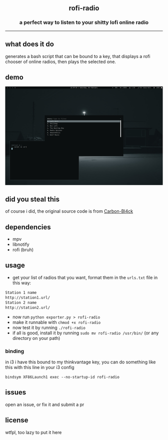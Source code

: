 ## <center>rofi-radio
### <center>a perfect way to listen to your shitty lofi online radio 
---
## what does it do
generates a bash script that can be bound to a key, that displays a rofi chooser of online radios, then plays the selected one.

## demo
![demo][demo_img]

## did you steal this
of course i did, the original source code is from
[Carbon-Bl4ck][original_repo]

## dependencies
- mpv
- libnotify
- rofi (bruh)

## usage
- get your list of radios that you want, format them in the `urls.txt` file in this way:
```
Station 1 name
http://station1.url/
Station 2 name
http://station2.url/
```

- now run `python exporter.py > rofi-radio`
- make it runnable with `chmod +x rofi-radio`
- now test it by running `./rofi-radio`
- if all is good, install it by running `sudo mv rofi-radio /usr/bin/` (or any directory on your path)

### binding
in i3 i have this bound to my thinkvantage key, you can do something like this with this line in your i3 config
```
bindsym XF86Launch1 exec --no-startup-id rofi-radio
```

## issues
open an issue, or fix it and submit a pr

## license
wtfpl, too lazy to put it here

[original_repo]: https://github.com/Carbon-Bl4ck/Rofi-Beats
[demo_img]: demo.png